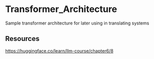 # Transformer_Architecture
Sample transformer architecture for later using in translating systems

## Resources
https://huggingface.co/learn/llm-course/chapter6/8
